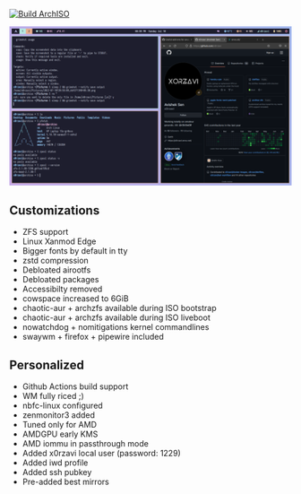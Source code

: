 [![Build ArchISO](https://github.com/x0rzavi/archiso-zfs/actions/workflows/archiso.yml/badge.svg)](https://github.com/x0rzavi/archiso-zfs/actions/workflows/archiso.yml)

<p align="center">
  <img src="assets/preview.png" width="1000">
</p>

## Customizations
- ZFS support
- Linux Xanmod Edge
- Bigger fonts by default in tty
- zstd compression
- Debloated airootfs
- Debloated packages
- Accessibilty removed
- cowspace increased to 6GiB
- chaotic-aur + archzfs available during ISO bootstrap
- chaotic-aur + archzfs available during ISO liveboot
- nowatchdog + nomitigations kernel commandlines
- swaywm + firefox + pipewire included

## Personalized
- Github Actions build support
- WM fully riced ;)
- nbfc-linux configured
- zenmonitor3 added
- Tuned only for AMD
- AMDGPU early KMS
- AMD iommu in passthrough mode
- Added x0rzavi local user (password: 1229)
- Added iwd profile
- Added ssh pubkey
- Pre-added best mirrors
